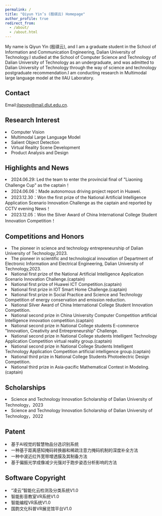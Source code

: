 ```yaml
---
permalink: /
title: "Qiyun Yin’s (殷祺云) Homepage"
author_profile: true
redirect_from: 
  - /about/
  - /about.html
---
```


My name is Qiyun Yin (殷祺云), and I am a graduate student in the School of Information and Communication Engineering, Dalian University of Technology.I studied at the School of Computer Science and Technology of Dalian University of Technology as an undergraduate, and was admitted to Dalian University of Technology through the way of science and technology postgraduate recommendation.I am conducting research in Multimodal large language model at the IIAU Laboratory. 

Contact
------
Email:jlspyqy@mail.dlut.edu.cn.

Research Interest
------

<li>Computer Vision</li>
<li>Multimodal Large Language Model</li>
<li>Salient Object Detection</li>
<li>Virtual Reality Scene Development</li>
<li>Product Analysis and Design</li>
  
Highlights and News
------
<li>2024.06.29: Led the team to enter the provincial final of "Liaoning Challenge Cup" as the captain！
<li>2024.06.06：Made autonomous driving project report in Huawei.
<li>2023.12.30：Won the first prize of the National Artificial Intelligence Application Scenario Innovation Challenge as the captain and reported by CCTV evening News！
<li>2023.12.05：Won the Silver Award of China International College Student Innovation Competition！</li>

Competitions and Honors
------
<li>The pioneer in science and technology entrepreneurship of Dalian University of Technology,2023.
<li>The pioneer in scientific and technological innovation of Department of Electronic Information and Electrical Engineering, Dalian University of Technology,2023.
<li>National first prize of the National Artificial Intelligence Application Scenario Innovation Challenge.(captain)
<li>National first prize of Huawei ICT Competition.(captain)
<li>National first prize in IOT Smart Home Challenge.(captain)
<li>National first prize in Social Practice and Science and Technology Competition of energy conservation and emission reduction.
<li>National Silver Award of China International College Student Innovation Competition.
<li>National second prize in China University Computer Competition artificial Intelligence innovation competition.(captain)
<li>National second prize in National College students E-commerce "Innovation, Creativity and Entrepreneurship" Challenge.
<li>National second prize in National College students Intelligent Technology Application Competition virtual reality group.(captain)
<li>National second prize in National College Students Intelligent Technology Application Competition artificial intelligence group.(captain)
<li>National third prize in National College Students Photoelectric Design Competition.
<li>National third prize in Asia-pacific Mathematical Contest in Modeling.(captain)</li>

Scholarships
------
<li>Science and Technology Innovation Scholarship of Dalian University of Technology，2023
<li>Science and Technology Innovation Scholarship of Dalian University of Technology，2022</li>

Patent
------
<li>基于AI视觉的智慧物品分选识别系统
<li>一种基于距离感知掩码转换器和稀疏注意力掩码机制的深度补全方法
<li>一种中波近红外宽带增透膜及其制备方法
<li>基于偏振光学成像减少光强对于跑步姿态分析影响的方法</li>

Software Copyright
------
<li>“凌云”智能化云检测及分类系统V1.0
<li>智能影音教室VR系统V1.0
<li>智能编程VR系统V1.0
<li>国韵文化科普VR展览馆平台V1.0</li>
